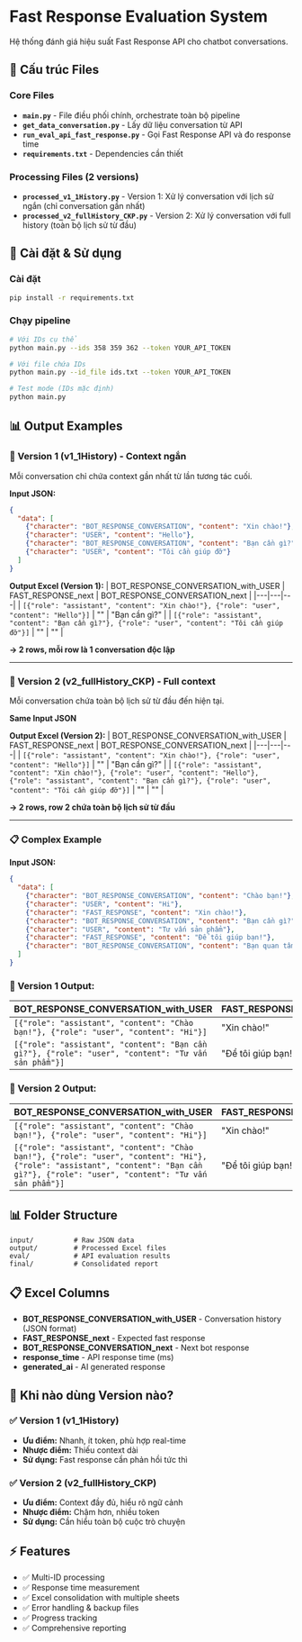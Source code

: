 # Fast Response Evaluation System

Hệ thống đánh giá hiệu suất Fast Response API cho chatbot conversations.

## 📁 Cấu trúc Files

### Core Files
- **`main.py`** - File điều phối chính, orchestrate toàn bộ pipeline
- **`get_data_conversation.py`** - Lấy dữ liệu conversation từ API
- **`run_eval_api_fast_response.py`** - Gọi Fast Response API và đo response time
- **`requirements.txt`** - Dependencies cần thiết

### Processing Files (2 versions)
- **`processed_v1_1History.py`** - Version 1: Xử lý conversation với lịch sử ngắn (chỉ conversation gần nhất)
- **`processed_v2_fullHistory_CKP.py`** - Version 2: Xử lý conversation với full history (toàn bộ lịch sử từ đầu)

## 🚀 Cài đặt & Sử dụng

### Cài đặt
```bash
pip install -r requirements.txt
```

### Chạy pipeline
```bash
# Với IDs cụ thể
python main.py --ids 358 359 362 --token YOUR_API_TOKEN

# Với file chứa IDs
python main.py --id_file ids.txt --token YOUR_API_TOKEN

# Test mode (IDs mặc định)
python main.py
```

## 📊 Output Examples

### 🔹 Version 1 (v1_1History) - Context ngắn
Mỗi conversation chỉ chứa context gần nhất từ lần tương tác cuối.

**Input JSON:**
```json
{
  "data": [
    {"character": "BOT_RESPONSE_CONVERSATION", "content": "Xin chào!"},
    {"character": "USER", "content": "Hello"},
    {"character": "BOT_RESPONSE_CONVERSATION", "content": "Bạn cần gì?"},
    {"character": "USER", "content": "Tôi cần giúp đỡ"}
  ]
}
```

**Output Excel (Version 1):**
| BOT_RESPONSE_CONVERSATION_with_USER | FAST_RESPONSE_next | BOT_RESPONSE_CONVERSATION_next |
|---|---|---|
| `[{"role": "assistant", "content": "Xin chào!"}, {"role": "user", "content": "Hello"}]` | "" | "Bạn cần gì?" |
| `[{"role": "assistant", "content": "Bạn cần gì?"}, {"role": "user", "content": "Tôi cần giúp đỡ"}]` | "" | "" |

**→ 2 rows, mỗi row là 1 conversation độc lập**

---

### 🔹 Version 2 (v2_fullHistory_CKP) - Full context
Mỗi conversation chứa toàn bộ lịch sử từ đầu đến hiện tại.

**Same Input JSON**

**Output Excel (Version 2):**
| BOT_RESPONSE_CONVERSATION_with_USER | FAST_RESPONSE_next | BOT_RESPONSE_CONVERSATION_next |
|---|---|---|
| `[{"role": "assistant", "content": "Xin chào!"}, {"role": "user", "content": "Hello"}]` | "" | "Bạn cần gì?" |
| `[{"role": "assistant", "content": "Xin chào!"}, {"role": "user", "content": "Hello"}, {"role": "assistant", "content": "Bạn cần gì?"}, {"role": "user", "content": "Tôi cần giúp đỡ"}]` | "" | "" |

**→ 2 rows, row 2 chứa toàn bộ lịch sử từ đầu**

---

### 📋 Complex Example

**Input JSON:**
```json
{
  "data": [
    {"character": "BOT_RESPONSE_CONVERSATION", "content": "Chào bạn!"},
    {"character": "USER", "content": "Hi"},
    {"character": "FAST_RESPONSE", "content": "Xin chào!"},
    {"character": "BOT_RESPONSE_CONVERSATION", "content": "Bạn cần gì?"},
    {"character": "USER", "content": "Tư vấn sản phẩm"},
    {"character": "FAST_RESPONSE", "content": "Để tôi giúp bạn!"},
    {"character": "BOT_RESPONSE_CONVERSATION", "content": "Bạn quan tâm loại nào?"}
  ]
}
```

### 🔹 Version 1 Output:
| BOT_RESPONSE_CONVERSATION_with_USER | FAST_RESPONSE_next | BOT_RESPONSE_CONVERSATION_next |
|---|---|---|
| `[{"role": "assistant", "content": "Chào bạn!"}, {"role": "user", "content": "Hi"}]` | "Xin chào!" | "Bạn cần gì?" |
| `[{"role": "assistant", "content": "Bạn cần gì?"}, {"role": "user", "content": "Tư vấn sản phẩm"}]` | "Để tôi giúp bạn!" | "Bạn quan tâm loại nào?" |

### 🔹 Version 2 Output:
| BOT_RESPONSE_CONVERSATION_with_USER | FAST_RESPONSE_next | BOT_RESPONSE_CONVERSATION_next |
|---|---|---|
| `[{"role": "assistant", "content": "Chào bạn!"}, {"role": "user", "content": "Hi"}]` | "Xin chào!" | "Bạn cần gì?" |
| `[{"role": "assistant", "content": "Chào bạn!"}, {"role": "user", "content": "Hi"}, {"role": "assistant", "content": "Bạn cần gì?"}, {"role": "user", "content": "Tư vấn sản phẩm"}]` | "Để tôi giúp bạn!" | "Bạn quan tâm loại nào?" |

## 📊 Folder Structure

```
input/          # Raw JSON data
output/         # Processed Excel files  
eval/           # API evaluation results
final/          # Consolidated report
```

## 📋 Excel Columns

- **BOT_RESPONSE_CONVERSATION_with_USER** - Conversation history (JSON format)
- **FAST_RESPONSE_next** - Expected fast response
- **BOT_RESPONSE_CONVERSATION_next** - Next bot response
- **response_time** - API response time (ms)
- **generated_ai** - AI generated response

## 🔧 Khi nào dùng Version nào?

### ✅ Version 1 (v1_1History)
- **Ưu điểm:** Nhanh, ít token, phù hợp real-time
- **Nhược điểm:** Thiếu context dài
- **Sử dụng:** Fast response cần phản hồi tức thì

### ✅ Version 2 (v2_fullHistory_CKP)  
- **Ưu điểm:** Context đầy đủ, hiểu rõ ngữ cảnh
- **Nhược điểm:** Chậm hơn, nhiều token
- **Sử dụng:** Cần hiểu toàn bộ cuộc trò chuyện

## ⚡ Features

- ✅ Multi-ID processing
- ✅ Response time measurement  
- ✅ Excel consolidation with multiple sheets
- ✅ Error handling & backup files
- ✅ Progress tracking
- ✅ Comprehensive reporting